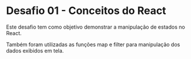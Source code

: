 # Desafio 01 - Conceitos do React

Este desafio tem como objetivo demonstrar a manipulação de estados no React.

Também foram utilizadas as funções map e filter para manipulação dos dados exibidos em tela.
